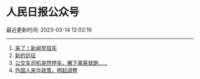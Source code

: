 # 人民日报公众号

最近更新时间: 2023-03-14 12:02:16

--- 
1. [来了！新闻早班车](https://mp.weixin.qq.com/s/mAf0pi9bGN20Q0I9MJubQg) 
2. [新的远征](https://mp.weixin.qq.com/s/s7cAZFTxmAWN6kOXlXuHXw) 
3. [公交车司机突然停车，撇下乘客就跑……](https://mp.weixin.qq.com/s/2GIx53ypCOrmKagj10RRnw) 
4. [外国人来华政策，明起调整](https://mp.weixin.qq.com/s/jkRJhryLXd8pYEg6ohn45Q) 
